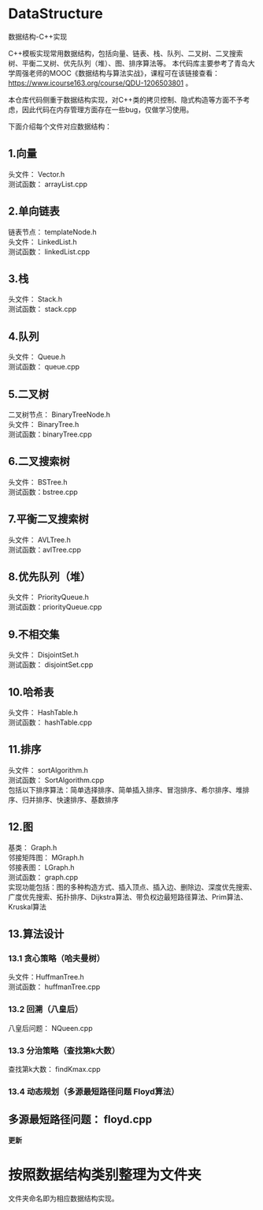# DataStructure
数据结构-C++实现

C++模板实现常用数据结构，包括向量、链表、栈、队列、二叉树、二叉搜索树、平衡二叉树、优先队列（堆）、图、排序算法等。
本代码库主要参考了青岛大学周强老师的MOOC《数据结构与算法实战》，课程可在该链接查看： https://www.icourse163.org/course/QDU-1206503801 。

本仓库代码侧重于数据结构实现，对C++类的拷贝控制、隐式构造等方面不予考虑，因此代码在内存管理方面存在一些bug，仅做学习使用。

下面介绍每个文件对应数据结构：
## 1.向量
头文件： Vector.h  
测试函数： arrayList.cpp
## 2.单向链表
链表节点： templateNode.h  
头文件： LinkedList.h  
测试函数： linkedList.cpp
## 3.栈
头文件： Stack.h  
测试函数： stack.cpp
## 4.队列
头文件： Queue.h  
测试函数： queue.cpp
## 5.二叉树
二叉树节点： BinaryTreeNode.h  
头文件： BinaryTree.h  
测试函数：binaryTree.cpp
## 6.二叉搜索树
头文件： BSTree.h  
测试函数：bstree.cpp
## 7.平衡二叉搜索树
头文件： AVLTree.h  
测试函数：avlTree.cpp
## 8.优先队列（堆）
头文件： PriorityQueue.h  
测试函数：priorityQueue.cpp
## 9.不相交集
头文件： DisjointSet.h  
测试函数： disjointSet.cpp  
## 10.哈希表
头文件： HashTable.h  
测试函数： hashTable.cpp
## 11.排序
头文件： sortAlgorithm.h  
测试函数： SortAlgorithm.cpp  
包括以下排序算法：简单选择排序、简单插入排序、冒泡排序、希尔排序、堆排序、归并排序、快速排序、基数排序
## 12.图
基类： Graph.h  
邻接矩阵图： MGraph.h  
邻接表图： LGraph.h  
测试函数： graph.cpp  
实现功能包括：图的多种构造方式、插入顶点、插入边、删除边、深度优先搜索、广度优先搜索、拓扑排序、Dijkstra算法、带负权边最短路径算法、Prim算法、Kruskal算法
## 13.算法设计
### 13.1 贪心策略（哈夫曼树）
头文件：HuffmanTree.h  
测试函数： huffmanTree.cpp
### 13.2 回溯（八皇后）
八皇后问题： NQueen.cpp
### 13.3 分治策略（查找第k大数）
查找第k大数： findKmax.cpp
### 13.4 动态规划（多源最短路径问题 Floyd算法）  
多源最短路径问题： floyd.cpp
----------------------------------
**更新**
# 按照数据结构类别整理为文件夹  
文件夹命名即为相应数据结构实现。
